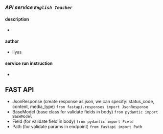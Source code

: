 ### *API service `English Teacher`*


#### description

- 

#### author

- ilyas

#### service run instruction

- 


## FAST API

- JsonResponse (create response as json, we can specify: status_code, content, media_type) 
  ```from fastapi.responses import JsonResponse```
- BaseModel (base class for validate fields in body) ```from pydantic import BaseModel```
- Field (for validate field in body) ```from pydantic import Field```
- Path (for validate params in endpoint) ```from fastapi import Path```

